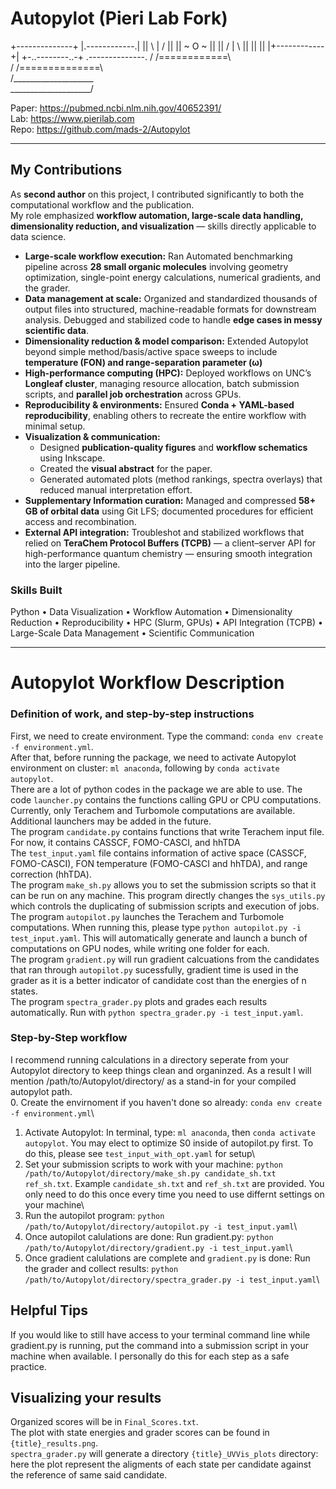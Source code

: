 # Autopylot (Pieri Lab Fork)

   +--------------+
   |.------------.|
   ||   \ | /    ||
   ||   ~ O ~    ||
   ||   / | \    ||
   ||            ||
   |+------------+|
   +-..--------..-+
   .--------------.
  / /============\ \
 / /==============\ \
/____________________\
\____________________/


Paper: https://pubmed.ncbi.nlm.nih.gov/40652391/  
Lab:   https://www.pierilab.com  
Repo:  https://github.com/mads-2/Autopylot  

---

## My Contributions

As **second author** on this project, I contributed significantly to both the computational workflow and the publication.  
My role emphasized **workflow automation, large-scale data handling, dimensionality reduction, and visualization** — skills directly applicable to data science.  

- **Large-scale workflow execution:** Ran Automated benchmarking pipeline across **28 small organic molecules** involving geometry optimization, single-point energy calculations, numerical gradients, and the grader.  
- **Data management at scale:** Organized and standardized thousands of output files into structured, machine-readable formats for downstream analysis. Debugged and stabilized code to handle **edge cases in messy scientific data**.  
- **Dimensionality reduction & model comparison:** Extended Autopylot beyond simple method/basis/active space sweeps to include **temperature (FON) and range-separation parameter (ω)** 
- **High-performance computing (HPC):** Deployed workflows on UNC’s **Longleaf cluster**, managing resource allocation, batch submission scripts, and **parallel job orchestration** across GPUs.  
- **Reproducibility & environments:** Ensured **Conda + YAML-based reproducibility**, enabling others to recreate the entire workflow with minimal setup.  
- **Visualization & communication:**  
  - Designed **publication-quality figures** and **workflow schematics** using Inkscape.  
  - Created the **visual abstract** for the paper.  
  - Generated automated plots (method rankings, spectra overlays) that reduced manual interpretation effort.  
- **Supplementary Information curation:** Managed and compressed **58+ GB of orbital data** using Git LFS; documented procedures for efficient access and recombination.  
- **External API integration:** Troubleshot and stabilized workflows that relied on **TeraChem Protocol Buffers (TCPB)** — a client–server API for high-performance quantum chemistry — ensuring smooth integration into the larger pipeline.  

### Skills Built
Python • Data Visualization • Workflow Automation • Dimensionality Reduction • Reproducibility • HPC (Slurm, GPUs) • API Integration (TCPB) • Large-Scale Data Management • Scientific Communication  

---

# Autopylot Workflow Description

### Definition of work, and step-by-step instructions 
First, we need to create environment. Type the command: `conda env create -f environment.yml`.\
After that, before running the package, we need to activate Autopylot environment on cluster: `ml anaconda`, following by `conda activate autopylot`.\
There are a lot of python codes in the package we are able to use. The code `launcher.py` contains the functions calling GPU or CPU computations. Currently, only Terachem and Turbomole computations are available. Additional launchers may be added in the future.\
The program `candidate.py` contains functions that write Terachem input file. For now, it contains CASSCF, FOMO-CASCI, and hhTDA\
The `test_input.yaml` file contains information of active space (CASSCF, FOMO-CASCI), FON temperature (FOMO-CASCI and hhTDA), and range correction (hhTDA).\
The program `make_sh.py` allows you to set the submission scripts so that it can be run on any machine. This program directly changes the `sys_utils.py` which controls the duplicating of submission scripts and execution of jobs.\
The program `autopilot.py` launches the Terachem and Turbomole computations. When running this, please type `python autopilot.py -i test_input.yaml`. This will automatically generate and launch a bunch of computations on GPU nodes, while writing one folder for each.\
The program `gradient.py` will run gradient calcuations from the candidates that ran through `autopilot.py` sucessfully, gradient time is used in the grader as it is a better indicator of candidate cost than the energies of n states.\
The program `spectra_grader.py` plots and grades each results automatically. Run with `python spectra_grader.py -i test_input.yaml`.

### Step-by-Step workflow
I recommend running calculations in a directory seperate from your Autopylot directory to keep things clean and organinzed. As a result I will mention /path/to/Autopylot/directory/ as a stand-in for your compiled autopylot path.\
0. Create the envirnoment if you haven't done so already: `conda env create -f environment.yml`\
1. Activate Autopylot: In terminal, type: `ml anaconda`, then `conda activate autopylot`. You may elect to optimize S0 inside of autopilot.py first. To do this, please see `test_input_with_opt.yaml` for setup\
2. Set your submission scripts to work with your machine: `python /path/to/Autopylot/directory/make_sh.py candidate_sh.txt ref_sh.txt`. Example `candidate_sh.txt` and `ref_sh.txt` are provided. You only need to do this once every time you need to use differnt settings on your machine\ 
3. Run the autopilot program: `python /path/to/Autopylot/directory/autopilot.py -i test_input.yaml`\
4. Once autopilot calulations are done: Run gradient.py: `python /path/to/Autopylot/directory/gradient.py -i test_input.yaml`\
5. Once gradient calulations are complete and `gradient.py` is done: Run the grader and collect results: `python /path/to/Autopylot/directory/spectra_grader.py -i test_input.yaml`\

## Helpful Tips
If you would like to still have access to your terminal command line while gradient.py is running, put the command into a submission script in your machine when available. I personally do this for each step as a safe practice. 

## Visualizing your results 
Organized scores will be in `Final_Scores.txt`.\
The plot with state energies and grader scores can be found in `{title}_results.png`.\
`spectra_grader.py` will generate a directory `{title}_UVVis_plots` directory: here the plot represent the aligments of each state per candidate against the reference of same said candidate.

